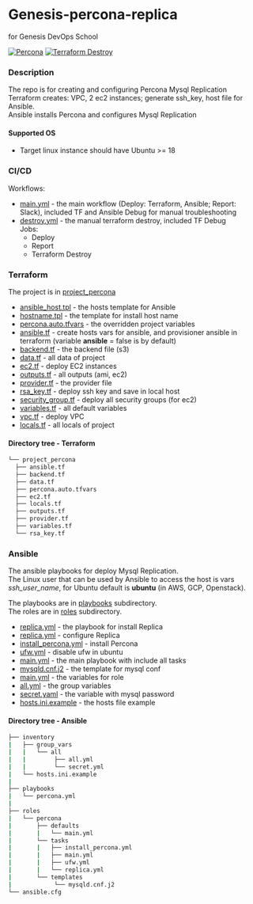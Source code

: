 # Genesis-percona-replica
for Genesis DevOps School 

[![Percona](https://github.com/spytliak/Genesis-percona-replica/actions/workflows/main.yml/badge.svg)](https://github.com/spytliak/Genesis-percona-replica/actions/workflows/main.yml)
[![Terraform Destroy](https://github.com/spytliak/Genesis-percona-replica/actions/workflows/destroy.yml/badge.svg)](https://github.com/spytliak/Genesis-percona-replica/actions/workflows/destroy.yml)

### Description
The repo is for creating and configuring Percona Mysql Replication  
Terraform creates: VPC, 2 ec2 instances; generate ssh_key, host file for Ansible.  
Ansible installs Percona and configures Mysql Replication  

#### Supported OS
* Target linux instance should have Ubuntu >= 18 

### CI/CD 
Workflows:
* [main.yml](/.github/workflows/main.yml)               - the main workflow (Deploy: Terraform, Ansible; Report: Slack), included TF and Ansible Debug for manual troubleshooting
* [destroy.yml](/.github/workflows/destroy.yml)         - the manual terraform destroy, included TF Debug  
Jobs:
  * Deploy
  * Report
  * Terraform Destroy

### Terraform

The project is in [project_percona](/terraform/project_percona/)  

* [ansible_host.tpl](/terraform/project_percona/templates/ansible_host.tpl)         - the hosts template for Ansible  
* [hostname.tpl](/terraform/project_percona/templates/hostname.tpl)                 - the template for install host name  
* [percona.auto.tfvars](/terraform/project_percona/percona.auto.tfvars)             - the overridden project variables  
* [ansible.tf](/terraform/project_percona/ansible.tf)                               - create hosts vars for ansible, and provisioner ansible in terraform (variable **ansible** = false is by default)
* [backend.tf](/terraform/project_percona/backend.tf)                               - the backend file (s3)
* [data.tf](/terraform/project_percona/data.tf)                                     - all data of project
* [ec2.tf](/terraform/project_percona/ec2.tf)                                       - deploy EC2 instances
* [outputs.tf](/terraform/project_percona/outputs.tf)                               - all outputs (ami, ec2)
* [provider.tf](/terraform/project_percona/provider.tf)                             - the provider file
* [rsa_key.tf](/terraform/project_percona/rsa_key.tf)                               - deploy ssh key and save in local host
* [security_group.tf](/terraform/project_percona/security_group.tf)                 - deploy all security groups (for ec2)
* [variables.tf](/terraform/project_percona/variables.tf)                           - all default variables
* [vpc.tf](/terraform/project_percona/vpc.tf)                                       - deploy VPC
* [locals.tf](/terraform/project_percona/locals.tf)                                 - all locals of project

#### Directory tree - Terraform
```bash
└── project_percona
  ├── ansible.tf
  ├── backend.tf
  ├── data.tf
  ├── percona.auto.tfvars
  ├── ec2.tf
  ├── locals.tf
  ├── outputs.tf
  ├── provider.tf
  ├── variables.tf
  └── rsa_key.tf
```

### Ansible
The ansible playbooks for deploy Mysql Replication.  
The Linux user that can be used by Ansible to access the host is vars *ssh_user_name*, for Ubuntu default is **ubuntu** (in AWS, GCP, Openstack).

The playbooks are in [playbooks](/ansible/playbooks/) subdirectory.  
The roles are in [roles](/ansible/roles/) subdirectory.  

* [replica.yml](/ansible/playbooks/replica.yml)                                - the playbook for install Replica
* [replica.yml](/ansible/roles/percona/tasks/replica.yml)                      - configure Replica
* [install_percona.yml](/ansible/roles/percona/tasks/install_percona.yml)      - install Percona
* [ufw.yml](/ansible/roles/percona/tasks/ufw.yml)                              - disable ufw in ubuntu  
* [main.yml](/ansible/roles/percona/tasks/main.yml)                            - the main playbook with include all tasks  
* [mysqld.cnf.j2](/ansible/roles/percona/templates/mysqld.cnf.j2)              - the template for mysql conf 
* [main.yml](/ansible//roles/percona/defaults/main.yml)                        - the variables for role
* [all.yml](/ansible/inventory/group_vars/all/all.yml)                         - the group variables 
* [secret.yaml](/ansible/inventory/group_vars/all/secret.yml)                  - the variable with mysql password  
* [hosts.ini.example](/ansible/inventory/hosts.ini.example)                    - the hosts file example

#### Directory tree - Ansible
```bash
├── inventory
|   ├── group_vars
|   |   └── all
|   |        ├── all.yml
|   |        └── secret.yml
|   └── hosts.ini.example
|
├── playbooks
|   └── percona.yml
|
├── roles
|   └── percona
|       ├── defaults
|       |   └── main.yml
|       └── tasks
|       |   ├── install_percona.yml
|       |   ├── main.yml
|       |   ├── ufw.yml
|       |   └── replica.yml
|       └── templates
|            └── mysqld.cnf.j2
└── ansible.cfg
```
